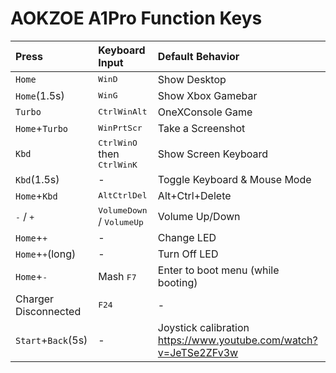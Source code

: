 # AOKZOE A1Pro Function Keys

|Press|Keyboard Input|Default Behavior|
|:--|:--|:--|
|`Home`|<kbd>Win</kbd><kbd>D</kbd>|Show Desktop|
|`Home`(1.5s)|<kbd>Win</kbd><kbd>G</kbd>|Show Xbox Gamebar|
|`Turbo`|<kbd>Ctrl</kbd><kbd>Win</kbd><kbd>Alt</kbd>|OneXConsole Game |
|`Home`+`Turbo`|<kbd>Win</kbd><kbd>PrtScr</kbd>|Take a Screenshot|
|`Kbd`|<kbd>Ctrl</kbd><kbd>Win</kbd><kbd>O</kbd> then <kbd>Ctrl</kbd><kbd>Win</kbd><kbd>K</kbd>|Show Screen Keyboard|
|`Kbd`(1.5s)| - |Toggle Keyboard & Mouse Mode|
|`Home`+`Kbd`|<kbd>Alt</kbd><kbd>Ctrl</kbd><kbd>Del</kbd>|Alt+Ctrl+Delete|
|<kbd>-</kbd> / <kbd>+</kbd>|<kbd>VolumeDown</kbd> / <kbd>VolumeUp</kbd>|Volume Up/Down|
|`Home`+<kbd>+</kbd>| - |Change LED|
|`Home`+<kbd>+</kbd>(long)| - |Turn Off LED|
|`Home`+<kbd>-</kbd>|Mash <kbd>F7</kbd>|Enter to boot menu (while booting)|
|Charger Disconnected|<kbd>F24</kbd>| - |
|`Start`+`Back`(5s)| - |Joystick calibration https://www.youtube.com/watch?v=JeTSe2ZFv3w |

